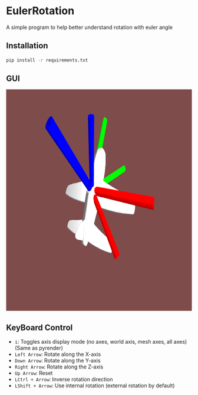 # EulerRotation
A simple program to help better understand rotation with euler angle

## Installation
```bash
pip install -r requirements.txt
```
## GUI
<img src="https://github.com/hu-hy17/EulerRotation/blob/master/asset/teaser.png" width="800" height="600" alt="GUI"/>

## KeyBoard Control
* `i`: Toggles axis display mode (no axes, world axis, mesh axes, all axes) (Same as pyrender)
* `Left Arrow`: Rotate along the X-axis
* `Down Arrow`: Rotate along the Y-axis
* `Right Arrow`: Rotate along the Z-axis
* `Up Arrow`: Reset
* `LCtrl + Arrow`: Inverse rotation direction
* `LShift + Arrow`: Use internal rotation (external rotation by default)
